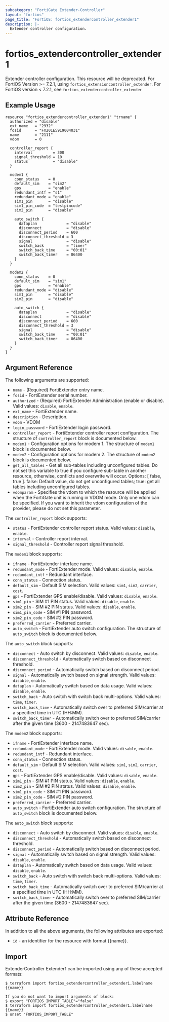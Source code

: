 ```yaml
---
subcategory: "FortiGate Extender-Controller"
layout: "fortios"
page_title: "FortiOS: fortios_extendercontroller_extender1"
description: |-
  Extender controller configuration.
---
```


# fortios_extendercontroller_extender1
Extender controller configuration.
This resource will be deprecated. For FortiOS Version >= 7.2.1, using `fortios_extensioncontroller_extender`. For FortiOS version < 7.2.1, see `fortios_extendercontroller_extender`

## Example Usage

```hcl
resource "fortios_extendercontroller_extender1" "trname" {
  authorized = "disable"
  ext_name   = "2932"
  fosid      = "FX201E5919004031"
  name       = "2111"
  vdom       = 0

  controller_report {
    interval         = 300
    signal_threshold = 10
    status           = "disable"
  }

  modem1 {
    conn_status    = 0
    default_sim    = "sim2"
    gps            = "enable"
    redundant_intf = "s1"
    redundant_mode = "enable"
    sim1_pin       = "disable"
    sim1_pin_code  = "testpincode"
    sim2_pin       = "disable"

    auto_switch {
      dataplan             = "disable"
      disconnect           = "disable"
      disconnect_period    = 600
      disconnect_threshold = 3
      signal               = "disable"
      switch_back          = "timer"
      switch_back_time     = "00:01"
      switch_back_timer    = 86400
    }
  }

  modem2 {
    conn_status    = 0
    default_sim    = "sim1"
    gps            = "enable"
    redundant_mode = "disable"
    sim1_pin       = "disable"
    sim2_pin       = "disable"

    auto_switch {
      dataplan             = "disable"
      disconnect           = "disable"
      disconnect_period    = 600
      disconnect_threshold = 3
      signal               = "disable"
      switch_back_time     = "00:01"
      switch_back_timer    = 86400
    }
  }
}
```

## Argument Reference

The following arguments are supported:

* `name` - (Required) FortiExtender entry name.
* `fosid` - FortiExtender serial number.
* `authorized` - (Required) FortiExtender Administration (enable or disable). Valid values: `disable`, `enable`.
* `ext_name` - FortiExtender name.
* `description` - Description.
* `vdom` - VDOM
* `login_password` - FortiExtender login password.
* `controller_report` - FortiExtender controller report configuration. The structure of `controller_report` block is documented below.
* `modem1` - Configuration options for modem 1. The structure of `modem1` block is documented below.
* `modem2` - Configuration options for modem 2. The structure of `modem2` block is documented below.
* `get_all_tables` - Get all sub-tables including unconfigured tables. Do not set this variable to true if you configure sub-table in another resource, otherwise, conflicts and overwrite will occur. Options: [ false, true ]. false: Default value, do not get unconfigured tables; true: get all tables including unconfigured tables. 
* `vdomparam` - Specifies the vdom to which the resource will be applied when the FortiGate unit is running in VDOM mode. Only one vdom can be specified. If you want to inherit the vdom configuration of the provider, please do not set this parameter.

The `controller_report` block supports:

* `status` - FortiExtender controller report status. Valid values: `disable`, `enable`.
* `interval` - Controller report interval.
* `signal_threshold` - Controller report signal threshold.

The `modem1` block supports:

* `ifname` - FortiExtender interface name.
* `redundant_mode` - FortiExtender mode. Valid values: `disable`, `enable`.
* `redundant_intf` - Redundant interface.
* `conn_status` - Connection status.
* `default_sim` - Default SIM selection. Valid values: `sim1`, `sim2`, `carrier`, `cost`.
* `gps` - FortiExtender GPS enable/disable. Valid values: `disable`, `enable`.
* `sim1_pin` - SIM #1 PIN status. Valid values: `disable`, `enable`.
* `sim2_pin` - SIM #2 PIN status. Valid values: `disable`, `enable`.
* `sim1_pin_code` - SIM #1 PIN password.
* `sim2_pin_code` - SIM #2 PIN password.
* `preferred_carrier` - Preferred carrier.
* `auto_switch` - FortiExtender auto switch configuration. The structure of `auto_switch` block is documented below.

The `auto_switch` block supports:

* `disconnect` - Auto switch by disconnect. Valid values: `disable`, `enable`.
* `disconnect_threshold` - Automatically switch based on disconnect threshold.
* `disconnect_period` - Automatically switch based on disconnect period.
* `signal` - Automatically switch based on signal strength. Valid values: `disable`, `enable`.
* `dataplan` - Automatically switch based on data usage. Valid values: `disable`, `enable`.
* `switch_back` - Auto switch with switch back multi-options. Valid values: `time`, `timer`.
* `switch_back_time` - Automatically switch over to preferred SIM/carrier at a specified time in UTC (HH:MM).
* `switch_back_timer` - Automatically switch over to preferred SIM/carrier after the given time (3600 - 2147483647 sec).

The `modem2` block supports:

* `ifname` - FortiExtender interface name.
* `redundant_mode` - FortiExtender mode. Valid values: `disable`, `enable`.
* `redundant_intf` - Redundant interface.
* `conn_status` - Connection status.
* `default_sim` - Default SIM selection. Valid values: `sim1`, `sim2`, `carrier`, `cost`.
* `gps` - FortiExtender GPS enable/disable. Valid values: `disable`, `enable`.
* `sim1_pin` - SIM #1 PIN status. Valid values: `disable`, `enable`.
* `sim2_pin` - SIM #2 PIN status. Valid values: `disable`, `enable`.
* `sim1_pin_code` - SIM #1 PIN password.
* `sim2_pin_code` - SIM #2 PIN password.
* `preferred_carrier` - Preferred carrier.
* `auto_switch` - FortiExtender auto switch configuration. The structure of `auto_switch` block is documented below.

The `auto_switch` block supports:

* `disconnect` - Auto switch by disconnect. Valid values: `disable`, `enable`.
* `disconnect_threshold` - Automatically switch based on disconnect threshold.
* `disconnect_period` - Automatically switch based on disconnect period.
* `signal` - Automatically switch based on signal strength. Valid values: `disable`, `enable`.
* `dataplan` - Automatically switch based on data usage. Valid values: `disable`, `enable`.
* `switch_back` - Auto switch with switch back multi-options. Valid values: `time`, `timer`.
* `switch_back_time` - Automatically switch over to preferred SIM/carrier at a specified time in UTC (HH:MM).
* `switch_back_timer` - Automatically switch over to preferred SIM/carrier after the given time (3600 - 2147483647 sec).


## Attribute Reference

In addition to all the above arguments, the following attributes are exported:
* `id` - an identifier for the resource with format {{name}}.

## Import

ExtenderController Extender1 can be imported using any of these accepted formats:
```
$ terraform import fortios_extendercontroller_extender1.labelname {{name}}

If you do not want to import arguments of block:
$ export "FORTIOS_IMPORT_TABLE"="false"
$ terraform import fortios_extendercontroller_extender1.labelname {{name}}
$ unset "FORTIOS_IMPORT_TABLE"
```
